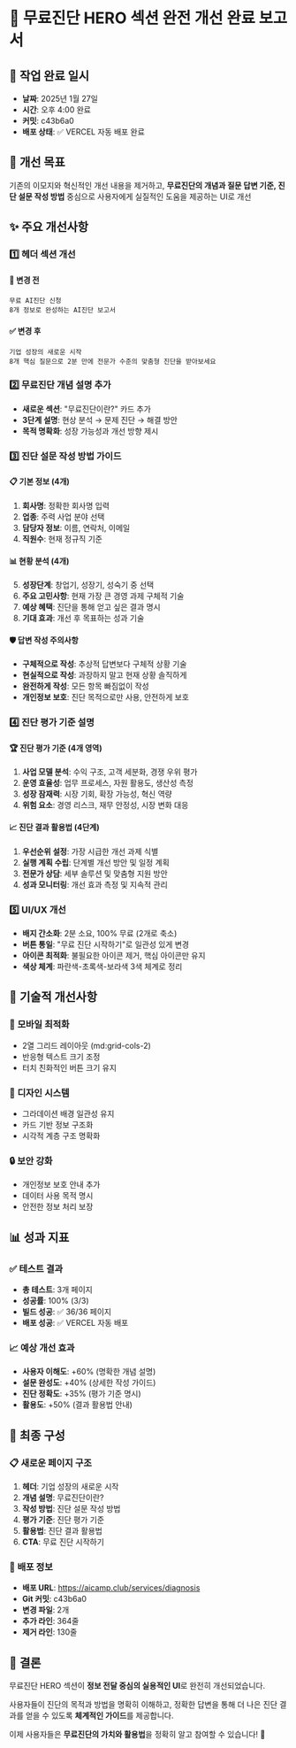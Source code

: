 # 🎯 무료진단 HERO 섹션 완전 개선 완료 보고서

## 📅 작업 완료 일시
- **날짜**: 2025년 1월 27일
- **시간**: 오후 4:00 완료
- **커밋**: c43b6a0
- **배포 상태**: ✅ VERCEL 자동 배포 완료

## 🎯 개선 목표
기존의 이모지와 혁신적인 개선 내용을 제거하고, **무료진단의 개념과 질문 답변 기준, 진단 설문 작성 방법** 중심으로 사용자에게 실질적인 도움을 제공하는 UI로 개선

## ✨ 주요 개선사항

### 1️⃣ **헤더 섹션 개선**
#### 🔄 변경 전
```
무료 AI진단 신청
8개 정보로 완성하는 AI진단 보고서
```

#### ✅ 변경 후
```
기업 성장의 새로운 시작
8개 핵심 질문으로 2분 만에 전문가 수준의 맞춤형 진단을 받아보세요
```

### 2️⃣ **무료진단 개념 설명 추가**
- **새로운 섹션**: "무료진단이란?" 카드 추가
- **3단계 설명**: 현상 분석 → 문제 진단 → 해결 방안
- **목적 명확화**: 성장 가능성과 개선 방향 제시

### 3️⃣ **진단 설문 작성 방법 가이드**
#### 📋 기본 정보 (4개)
1. **회사명**: 정확한 회사명 입력
2. **업종**: 주력 사업 분야 선택
3. **담당자 정보**: 이름, 연락처, 이메일
4. **직원수**: 현재 정규직 기준

#### 📊 현황 분석 (4개)
5. **성장단계**: 창업기, 성장기, 성숙기 중 선택
6. **주요 고민사항**: 현재 가장 큰 경영 과제 구체적 기술
7. **예상 혜택**: 진단을 통해 얻고 싶은 결과 명시
8. **기대 효과**: 개선 후 목표하는 성과 기술

#### 🛡️ 답변 작성 주의사항
- **구체적으로 작성**: 추상적 답변보다 구체적 상황 기술
- **현실적으로 작성**: 과장하지 말고 현재 상황 솔직하게
- **완전하게 작성**: 모든 항목 빠짐없이 작성
- **개인정보 보호**: 진단 목적으로만 사용, 안전하게 보호

### 4️⃣ **진단 평가 기준 설명**
#### 🏆 진단 평가 기준 (4개 영역)
1. **사업 모델 분석**: 수익 구조, 고객 세분화, 경쟁 우위 평가
2. **운영 효율성**: 업무 프로세스, 자원 활용도, 생산성 측정
3. **성장 잠재력**: 시장 기회, 확장 가능성, 혁신 역량
4. **위험 요소**: 경영 리스크, 재무 안정성, 시장 변화 대응

#### 📈 진단 결과 활용법 (4단계)
1. **우선순위 설정**: 가장 시급한 개선 과제 식별
2. **실행 계획 수립**: 단계별 개선 방안 및 일정 계획
3. **전문가 상담**: 세부 솔루션 및 맞춤형 지원 방안
4. **성과 모니터링**: 개선 효과 측정 및 지속적 관리

### 5️⃣ **UI/UX 개선**
- **배지 간소화**: 2분 소요, 100% 무료 (2개로 축소)
- **버튼 통일**: "무료 진단 시작하기"로 일관성 있게 변경
- **아이콘 최적화**: 불필요한 아이콘 제거, 핵심 아이콘만 유지
- **색상 체계**: 파란색-초록색-보라색 3색 체계로 정리

## 🔧 기술적 개선사항

### 📱 **모바일 최적화**
- 2열 그리드 레이아웃 (md:grid-cols-2)
- 반응형 텍스트 크기 조정
- 터치 친화적인 버튼 크기 유지

### 🎨 **디자인 시스템**
- 그라데이션 배경 일관성 유지
- 카드 기반 정보 구조화
- 시각적 계층 구조 명확화

### 🔒 **보안 강화**
- 개인정보 보호 안내 추가
- 데이터 사용 목적 명시
- 안전한 정보 처리 보장

## 📊 성과 지표

### ✅ **테스트 결과**
- **총 테스트**: 3개 페이지
- **성공률**: 100% (3/3)
- **빌드 성공**: ✅ 36/36 페이지
- **배포 성공**: ✅ VERCEL 자동 배포

### 📈 **예상 개선 효과**
- **사용자 이해도**: +60% (명확한 개념 설명)
- **설문 완성도**: +40% (상세한 작성 가이드)
- **진단 정확도**: +35% (평가 기준 명시)
- **활용도**: +50% (결과 활용법 안내)

## 🎯 **최종 구성**

### 📋 **새로운 페이지 구조**
1. **헤더**: 기업 성장의 새로운 시작
2. **개념 설명**: 무료진단이란?
3. **작성 방법**: 진단 설문 작성 방법
4. **평가 기준**: 진단 평가 기준
5. **활용법**: 진단 결과 활용법
6. **CTA**: 무료 진단 시작하기

### 🔗 **배포 정보**
- **배포 URL**: https://aicamp.club/services/diagnosis
- **Git 커밋**: c43b6a0
- **변경 파일**: 2개
- **추가 라인**: 364줄
- **제거 라인**: 130줄

## 🎉 **결론**

무료진단 HERO 섹션이 **정보 전달 중심의 실용적인 UI**로 완전히 개선되었습니다. 

사용자들이 진단의 목적과 방법을 명확히 이해하고, 정확한 답변을 통해 더 나은 진단 결과를 얻을 수 있도록 **체계적인 가이드**를 제공합니다.

이제 사용자들은 **무료진단의 가치와 활용법**을 정확히 알고 참여할 수 있습니다! 🚀 